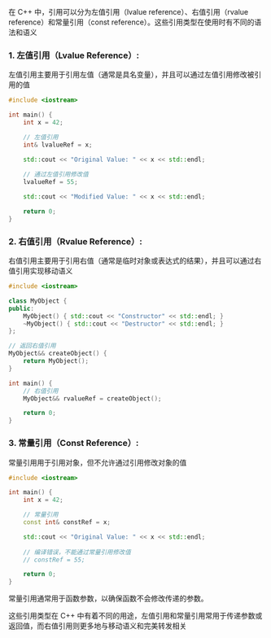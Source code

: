 
在 C++ 中，引用可以分为左值引用（lvalue reference）、右值引用（rvalue reference）和常量引用（const reference）。这些引用类型在使用时有不同的语法和语义

### 1. 左值引用（Lvalue Reference）:

左值引用主要用于引用左值（通常是具名变量），并且可以通过左值引用修改被引用的值

```cpp
#include <iostream>

int main() {
    int x = 42;

    // 左值引用
    int& lvalueRef = x;

    std::cout << "Original Value: " << x << std::endl;
    
    // 通过左值引用修改值
    lvalueRef = 55;

    std::cout << "Modified Value: " << x << std::endl;

    return 0;
}
```

### 2. 右值引用（Rvalue Reference）:

右值引用主要用于引用右值（通常是临时对象或表达式的结果），并且可以通过右值引用实现移动语义

```cpp
#include <iostream>

class MyObject {
public:
    MyObject() { std::cout << "Constructor" << std::endl; }
    ~MyObject() { std::cout << "Destructor" << std::endl; }
};

// 返回右值引用
MyObject&& createObject() {
    return MyObject();
}

int main() {
    // 右值引用
    MyObject&& rvalueRef = createObject();

    return 0;
}
```

### 3. 常量引用（Const Reference）:

常量引用用于引用对象，但不允许通过引用修改对象的值

```cpp
#include <iostream>

int main() {
    int x = 42;

    // 常量引用
    const int& constRef = x;

    std::cout << "Original Value: " << x << std::endl;
    
    // 编译错误，不能通过常量引用修改值
    // constRef = 55;

    return 0;
}
```

常量引用通常用于函数参数，以确保函数不会修改传递的参数。

这些引用类型在 C++ 中有着不同的用途，左值引用和常量引用常用于传递参数或返回值，而右值引用则更多地与移动语义和完美转发相关